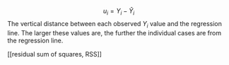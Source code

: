 $$u_i = Y_i - \hat Y_i$$
The vertical distance between each observed $Y_i$ value and the regression line. 
The larger these values are, the further the individual cases are from the regression line.

[[residual sum of squares, RSS]] 